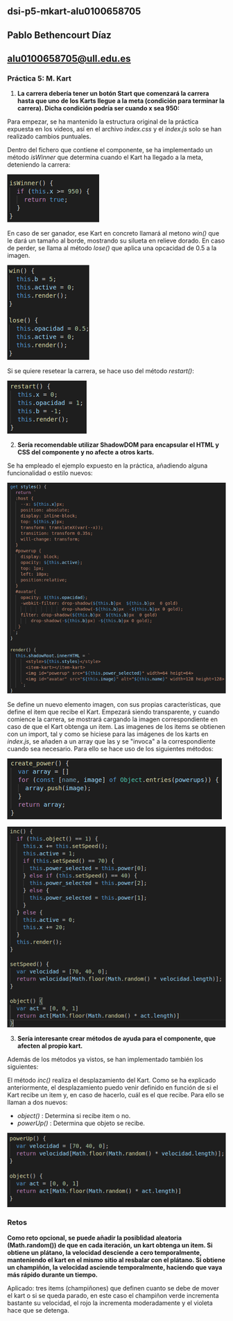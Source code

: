 ## dsi-p5-mkart-alu0100658705

## Pablo Bethencourt Díaz

## alu0100658705@ull.edu.es

### Práctica 5: M. Kart

1. **La carrera debería tener un botón Start que comenzará la carrera hasta que uno de los Karts llegue a la meta (condición para terminar la carrera). Dicha condición podría ser cuando x sea 950:**

Para empezar, se ha mantenido la estructura original de la práctica expuesta en los videos, así en el archivo _index.css_ y el _index.js_ solo se han realizado cambios puntuales.

Dentro del fichero que contiene el componente, se ha implementado un método _isWinner_ que determina cuando el Kart ha llegado a la meta, deteniendo la carrera:

![cap02](src/assets/images/cap02.png)

En caso de ser ganador, ese Kart en concreto llamará al metono _win()_ que le dará un tamaño al borde, mostrando su silueta en relieve dorado. En caso de perder, se llama al método _lose()_ que aplica una opcacidad de 0.5 a la imagen.

![cap03](src/assets/images/cap03.png)

Si se quiere resetear la carrera, se hace uso del método _restart()_:

![cap06](src/assets/images/cap06.png)

2. **Sería recomendable utilizar ShadowDOM para encapsular el HTML y CSS del componente y no afecte a otros karts.**

Se ha empleado el ejemplo expuesto en la práctica, añadiendo alguna funcionalidad o estilo nuevos:

![cap01](src/assets/images/cap01.png)

Se define un nuevo elemento imagen, con sus propias características, que define el item que recibe el Kart. Empezará siendo transparente, y cuando comience la carrera, se mostrará cargando la imagen correspondiente en caso de que el Kart obtenga un item. Las imagenes de los items se obtienen con un import, tal y como se hiciese para las imágenes de los karts en _index.js_, se añaden a un array que las y se "invoca" a la correspondiente cuando sea necesario. Para ello se hace uso de los siguientes métodos:

![cap04](src/assets/images/cap04.png)

![cap05](src/assets/images/cap05.png)

3. **Sería interesante crear métodos de ayuda para el componente, que afecten al propio kart.**

Además de los métodos ya vistos, se han implementado también los siguientes:

El método _inc()_ realiza el desplazamiento del Kart. Como se ha explicado anteriormente, el desplazamiento puedo venir definido en función de si el Kart recibe un item y, en caso de hacerlo, cuál es el que recibe. Para ello se llaman a dos nuevos:

- _object()_ : Determina si recibe item o no.
- _powerUp()_ : Determina que objeto se recibe.

![cap07](src/assets/images/cap07.png)

### Retos

**Como reto opcional, se puede añadir la posiblidad aleatoria (Math.random()) de que en cada iteración, un kart obtenga un item. Si obtiene un plátano, la velocidad desciende a cero temporalmente, manteniendo el kart en el mismo sitio al resbalar con el plátano. Si obtiene un champiñón, la velocidad asciende temporalmente, haciendo que vaya más rápido durante un tiempo.**

Aplicado: tres items (champiñones) que definen cuanto se debe de mover el kart o si se queda parado, en este caso el champiñon verde incrementa bastante su velocidad, el rojo la incrementa moderadamente y el violeta hace que se detenga.
